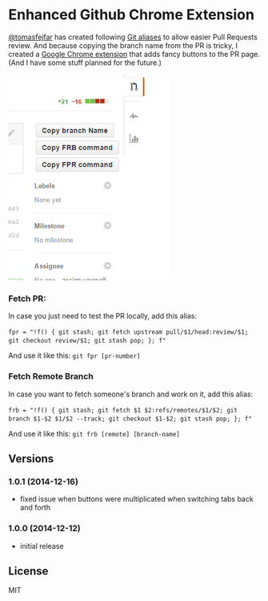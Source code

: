# Enhanced Github Chrome Extension

[@tomasfejfar](https://github.com/tomasfejfar/) has created following [Git aliases](https://git.wiki.kernel.org/index.php/Aliases#Introduction)
to allow easier Pull Requests review. And because copying the branch name from the PR is tricky, I created 
a [Google Chrome extension](https://chrome.google.com/webstore/detail/enhanced-github/ajdnkfdmjijmemfjogiabpoeihamlbgo) that adds fancy buttons to the PR page. (And I have some stuff planned for the future.)

![Enhanced Github Chrome Extension](preview.png)

### Fetch PR:
In case you just need to test the PR locally, add this alias:

`fpr = "!f() { git stash; git fetch upstream pull/$1/head:review/$1; git checkout review/$1; git stash pop; }; f"`

And use it like this: `git fpr [pr-number]`


### Fetch Remote Branch
In case you want to fetch someone's branch and work on it, add this alias:

`frb = "!f() { git stash; git fetch $1 $2:refs/remotes/$1/$2; git branch $1-$2 $1/$2 --track; git checkout $1-$2; git stash pop; }; f"`

And use it like this: `git frb [remote] [branch-name]`

## Versions

### 1.0.1 (2014-12-16)
- fixed issue when buttons were multiplicated when switching tabs back and forth

### 1.0.0 (2014-12-12)
- initial release

## License
MIT
